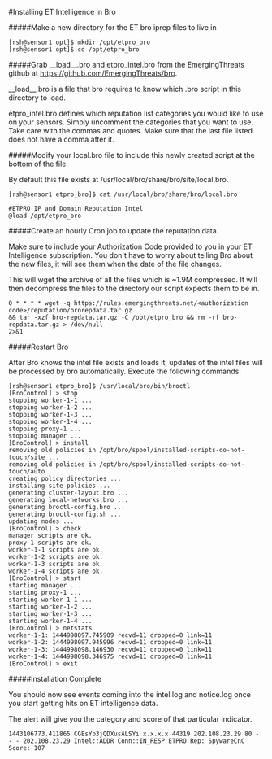 #Installing ET Intelligence in Bro

#####Make a new directory for the ET bro iprep files to live in

````
[rsh@sensor1 opt]$ mkdir /opt/etpro_bro
[rsh@sensor1 opt]$ cd /opt/etpro_bro
````

#####Grab \_\_load\_\_.bro and etpro_intel.bro from the EmergingThreats github at https://github.com/EmergingThreats/bro.

\_\_load\_\_.bro is a file that bro requires to know which .bro script in this
directory to load.

etpro_intel.bro defines which reputation list categories you would like to use on your sensors. Simply uncomment the
categories that you want to use. Take care with the commas and quotes. Make sure that the last file listed does not have a comma after it.

#####Modify your local.bro file to include this newly created script at the bottom of the file. 

By default this file exists at /usr/local/bro/share/bro/site/local.bro.

````
[rsh@sensor1 etpro_bro]$ cat /usr/local/bro/share/bro/local.bro

#ETPRO IP and Domain Reputation Intel
@load /opt/etpro_bro
````

#####Create an hourly Cron job to update the reputation data. 

Make sure to include your Authorization Code provided to you in your ET Intelligence subscription. You don't have to worry about telling Bro about the new files, it will see them when the date of the file changes.

This will wget the archive of all the files which is ~1.9M compressed. It will then decompress the files to the directory our script expects them to be in.

````
0 * * * * wget -q https://rules.emergingthreats.net/<authorization code>/reputation/brorepdata.tar.gz
&& tar -xzf bro-repdata.tar.gz -C /opt/etpro_bro && rm -rf bro-repdata.tar.gz > /dev/null
2>&1
````

#####Restart Bro

After Bro knows the intel file exists and loads it, updates of the intel files will be processed
by bro automatically. Execute the following commands:

````
[rsh@sensor1 etpro_bro]$ /usr/local/bro/bin/broctl
[BroControl] > stop
stopping worker-1-1 ...
stopping worker-1-2 ...
stopping worker-1-3 ...
stopping worker-1-4 ...
stopping proxy-1 ...
stopping manager ...
[BroControl] > install
removing old policies in /opt/bro/spool/installed-scripts-do-not-touch/site ...
removing old policies in /opt/bro/spool/installed-scripts-do-not-touch/auto ...
creating policy directories ...
installing site policies ...
generating cluster-layout.bro ...
generating local-networks.bro ...
generating broctl-config.bro ...
generating broctl-config.sh ...
updating nodes ...
[BroControl] > check
manager scripts are ok.
proxy-1 scripts are ok.
worker-1-1 scripts are ok.
worker-1-2 scripts are ok.
worker-1-3 scripts are ok.
worker-1-4 scripts are ok.
[BroControl] > start
starting manager ...
starting proxy-1 ...
starting worker-1-1 ...
starting worker-1-2 ...
starting worker-1-3 ...
starting worker-1-4 ...
[BroControl] > netstats
worker-1-1: 1444998097.745909 recvd=11 dropped=0 link=11
worker-1-2: 1444998097.945996 recvd=11 dropped=0 link=11
worker-1-3: 1444998098.146930 recvd=11 dropped=0 link=11
worker-1-4: 1444998098.346975 recvd=11 dropped=0 link=11
[BroControl] > exit
````

#####Installation Complete

You should now see events coming into the intel.log and notice.log once you start getting hits on ET intelligence
data.

The alert will give you the category and score of that particular indicator.

````
1443106773.411865 CGEsYb3jQDXusALSYi x.x.x.x 44319 202.108.23.29 80 - - - 202.108.23.29 Intel::ADDR Conn::IN_RESP ETPRO Rep: SpywareCnC Score: 107
````
